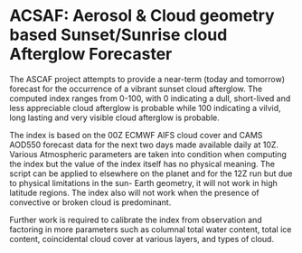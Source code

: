 # ACSAF: Aerosol & Cloud geometry based Sunset/Sunrise cloud Afterglow Forecaster

The ASCAF project attempts to provide a near-term (today and tomorrow) forecast for the occurrence of a vibrant sunset cloud afterglow. The computed index ranges from 0-100, with 0 indicating a dull, short-lived and less appreciable cloud afterglow is probable while 100 indicating a vilvid, long lasting and very visible cloud afterglow is probable.

The index is based on the 00Z ECMWF AIFS cloud cover and CAMS AOD550 forecast data for the next two days made available daily at 10Z. Various Atmospheric parameters are taken into condition when computing the index but the value of the index itself has no physical meaning.
The script can be applied to elsewhere on the planet and for the 12Z run but due to physical limitations in the sun- Earth geometry, it will not work in high latitude regions. The index also will not work when the presence of convective or broken cloud is predominant.

Further work is required to calibrate the index from observation and factoring in more parameters such as columnal total water content, total ice content, coincidental cloud cover at various layers, and types of cloud.
